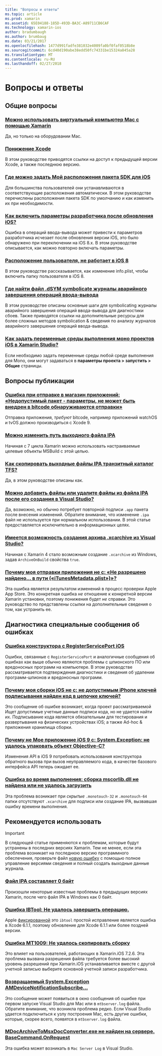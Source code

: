 ```yaml
---
title: "Вопросы и ответы"
ms.topic: article
ms.prod: xamarin
ms.assetid: 65E04188-185D-493D-BA3C-A89711CB6CAF
ms.technology: xamarin-ios
author: bradumbaugh
ms.author: brumbaug
ms.date: 03/21/2017
ms.openlocfilehash: 1477d991fadfe381032e4009fa0bf0faf0518b8e
ms.sourcegitcommit: 6cd40d190abe38edd50fc74331be15324a845a28
ms.translationtype: MT
ms.contentlocale: ru-RU
ms.lasthandoff: 02/27/2018
---
```

# <a name="frequently-asked-questions"></a>Вопросы и ответы

## <a name="general-questions"></a>Общие вопросы

### <a name="can-i-use-a-mac-vm-with-xamarinmac-vmmd"></a>[Можно использовать виртуальный компьютер Mac с помощью Xamarin](mac-vm.md)
Да, но только на оборудовании Mac.

### <a name="how-can-i-downgrade-xcodedowngrade-xcodemd"></a>[Понижение Xcode](downgrade-xcode.md)
В этом руководстве приводятся ссылки на доступ к предыдущей версии Xcode, а также последнюю версию.

### <a name="where-can-i-set-my-ios-sdk-locationsios-sdkmd"></a>[Где можно задать Мой расположения пакета SDK для iOS](ios-sdk.md)
Для большинства пользователей они устанавливаются в соответствующие расположения автоматически. В этом руководстве перечислены расположения пакета SDK по умолчанию и как изменить их при необходимости.

### <a name="how-can-i-reenable-developer-options-after-updating-iosupdate-developer-optionsmd"></a>[Как включить параметры разработчика после обновления iOS?](update-developer-options.md)
Ошибка в операций ввода-вывода может привести к параметров разработчика исчезает после обновления версии iOS, это было обнаружено при переключении на iOS 8.x. В этом руководстве описывается, как можно повторно включать параметры.

### <a name="user-location-not-working-in-ios-8ios8-user-locationmd"></a>[Расположение пользователя, не работает в iOS 8](ios8-user-location.md)
В этом руководстве рассказывается, как изменение info.plist, чтобы включить папку пользователя в iOS 8.

### <a name="where-can-i-find-the-dsym-file-to-symbolicate-ios-crash-logssymbolicate-ios-crashmd"></a>[Где найти файл .dSYM symbolicate журналы аварийного завершения операций ввода-вывода](symbolicate-ios-crash.md)
В этом руководстве описаны основные шаги для symbolicating журналы аварийного завершения операций ввода-вывода для диагностики сбоев. Также приводятся ссылки на дополнительные ресурсы для более сложных методов symbolication & сведения по анализу журналов аварийного завершения операций ввода-вывода.


### <a name="how-do-i-set-mono-runtime-environment-variables-for-ios-projects-in-xamarin-studioxs-mono-runtimemd"></a>[Как задать переменные среды выполнения моно проектов iOS в Xamarin Studio?](xs-mono-runtime.md)
Если необходимо задать переменные среды любой среде выполнения для Mono, они могут задаваться в **параметры проекта > запустить > Общие** страницы.

## <a name="publishing-questions"></a>Вопросы публикации

### <a name="error-when-submitting-to-app-store-invalid-bundle---options-not-allowed-to-be-embedded-in-bitcode-are-detected-in-the-submissioninvalid-bundle-bitcodemd"></a>[Ошибка при отправке в магазин приложений: «Недопустимый пакет - параметры, не может быть внедрен в bitcode обнаруживаются отправки»](invalid-bundle-bitcode.md)

Отправка приложения, _требуют_ bitcode, например приложений watchOS и tvOS должно производиться с Xcode 9.

### <a name="can-i-change-the-output-path-of-the-ipa-fileipa-output-pathmd"></a>[Можно изменить путь выходного файла IPA](ipa-output-path.md)
Начиная с 7 цикла Xamarin можно использовать настраиваемые целевые объекты MSBuild с этой целью.

### <a name="how-can-i-copy-ipa-output-files-to-the-tfs-drop-folderipa-tfsmd"></a>[Как скопировать выходные файлы IPA транзитный каталог TFS?](ipa-tfs.md)
Да, в этом руководстве описаны как.

### <a name="can-i-add-files-to-or-remove-files-from-an-ipa-file-after-building-it-in-visual-studiomodify-ipamd"></a>[Можно добавить файлы или удалите файлы из файла IPA после его создания в Visual Studio?](modify-ipa.md)
Да, возможно, но обычно потребует повторной подписи `.app` пакета после внесения изменений. Обратите внимание, что изменение `.ipa` файл не используется при нормальном использовании. В этой статье предоставляется исключительно в информационных целях.

### <a name="is-it-possible-to-create-a-xcarchive-archive-from-visual-studiocreate-xcarchivemd"></a>[Имеется возможность создания архива .xcarchive из Visual Studio?](create-xcarchive.md)
Начиная с Xamarin 4 стало возможным создание `.xcarchive` из Windows, задав `ArchiveOnBuild` свойства `true`.

### <a name="why-does-my-app-submission-fail-with-disallowed-paths--itunesmetadataplist--found-at--itunesmetadata-disallowed-pathsmd"></a>[Почему моя отправки приложения не с: «Не разрешено найдено... в пути («iTunesMetadata.plist»)»?](itunesmetadata-disallowed-paths.md)
Эта ошибка является результатом изменений в процесс проверки Apple App Store. Это конкретная ошибка _не_ отношение к конкретной версии Xamarin установки, поэтому понижения будет _не_ справки. Это руководство по представлены ссылки на дополнительные сведения о том, как устранить ее.


## <a name="diagnosing-specific-error-messages"></a>Диагностика специальные сообщения об ошибках

### <a name="ios-designer-error-with-registerserviceporterror-registerserviceportmd"></a>[Ошибка конструктора с RegisterServicePort iOS](error-registerserviceport.md)
Ошибки, связанные с `RegisterServicePort` и аналогичные сообщения об ошибках как выше обычно являются проблемы с шпионского ПО или вредоносных программ на компьютере. В этом руководстве рассматривается подтверждения диагностики и сведения об удалении программ-шпионов и вредоносных программ.

### <a name="why-does-my-ios-build-fail-with-no-valid-iphone-code-signing-keys-found-in-keychainno-codesigning-keysmd"></a>[Почему моя сборки iOS не с: не допустимым iPhone ключей подписывания найден код в цепочке ключей?](no-codesigning-keys.md)
Это сообщение об ошибке возникает, когда проект рассматриваемой Ищет допустимые учетные данные подписи кода, но не удается найти их. Подписывание кода является обязательным для тестирования и развертывания на физических устройствах iOS; а также Ad-hoc & приложения хранилища сборки.

### <a name="why-does-my-ios-9-app-fail-with-systemexception-failed-to-marshal-the-objective-c-objectexception-marshal-obj-cmd"></a>[Почему не Мое приложение iOS 9 с: System.Exception: не удалось упаковать объект Objective-C?](exception-marshal-obj-c.md)
Изменения API в iOS 9 потребовать использования конструктора обратного вызова при вызов неуправляемого кода, в качестве базового интерфейса API теперь ожидает ее.

### <a name="runtime-error-the-assembly-mscorlibdll-was-not-found-or-could-not-be-loadederror-mscorlib-not-foundmd"></a>[Ошибка во время выполнения: сборка mscorlib.dll не найдена или не удалось загрузить](error-mscorlib-not-found.md)
Эта проблема возникает при *скрытые* `.monotouch-32` и `.monotouch-64` папки отсутствуют `.xcarchive` для подписи или создание IPA, вызвавшая ошибку времени выполнения.

## <a name="deprecated"></a>Рекомендуется использовать

> [!IMPORTANT]
> В следующей статье применяются к проблемам, которые будут устранены в последних версиях Xamarin. Тем не менее, если эта проблема возникает на последнюю версию программного обеспечения, проверьте файл [новую ошибку](~/cross-platform/troubleshooting/questions/howto-file-bug.md) с помощью полное управление версиями сведения и полный создать выходные данные журнала.



### <a name="ipa-file-is-0-bytesipa-zero-bytesmd"></a>[Файл IPA составляет 0 байт](ipa-zero-bytes.md)
Произошли некоторые известные проблемы в предыдущих версиях Xamarin, после чего файл IPA в Windows как 0 байт.

### <a name="ibtool-error-the-operation-couldnt-be-completederror-ibtoolmd"></a>[Ошибка IBTool: Не удалось завершить операцию.](error-ibtool.md)
Apple [фиксированной](https://developer.apple.com/library/ios/releasenotes/DeveloperTools/RN-Xcode/Chapters/xc6_release_notes.html) это `ibtool` простой исправление является ошибка в Xcode 6.1.1, поэтому обновление для Xcode 6.1.1 или более поздней версии.

### <a name="error-mt1009-could-not-copy-the-assemblyerror-mt1009md"></a>[Ошибка MT1009: Не удалось скопировать сборку](error-mt1009.md)
Это влияет на пользователей, работающих в Xamarin.iOS 7.2.6. Эта проблема вызвана разрешения файла требуется более высокий уровень разрешений при Xamarin.iOS устанавливается вместе с другой учетной записью выберите основной учетной записи разработчика.

### <a name="systemexception-amdevicenotificationsubscribe-returned-exception-amddevicenotificationsubscribemd"></a>[Возвращаемый System.Exception AMDeviceNotificationSubscribe...](exception-amddevicenotificationsubscribe.md)
Это сообщение может появиться в окно сообщения об ошибке при первом запуске Visual Studio для Mac или в `mtbserver.log` файла. Обратите внимание, что возникла проблема редко. Если Visual Studio удается подключиться к узлу построения Mac, есть другие ошибки, которые, скорее всего, появятся в `mtbserver.log` файла.

### <a name="mdocarchivetomsxdocconverterexe-not-found-rverbasecommandonrequestmdocarchivetomsxdocconverter-not-foundmd"></a>[MDocArchiveToMsxDocConverter.exe не найден на сервере. BaseCommand.OnRequest](mdocarchivetomsxdocconverter-not-found.md)
Эта ошибка может возникать в `Mac Server Log` в Visual Studio.
